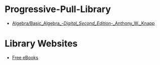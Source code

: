 # Progressive-Pull-Library
* [Algebra/Basic_Algebra_-_Digital_Second_Edition_-_Anthony_W._Knapp](./Algebra/Basic_Algebra_-_Digital_Second_Edition_-_Anthony_W._Knapp.pdf)

# Library Websites
* [Free eBooks](https://www.free-ebooks.net/)
